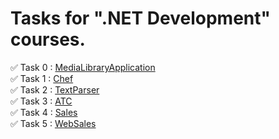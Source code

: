# Tasks for ".NET Development" courses.    

:white_check_mark: Task 0 : [MediaLibraryApplication](https://github.com/YaroslavPuhalskii/DOT_NET/tree/task0/MediaLibrary)    
:white_check_mark: Task 1 : [Chef](https://github.com/YaroslavPuhalskii/DOT_NET/tree/task1/Chef)    
:white_check_mark: Task 2 : [TextParser](https://github.com/YaroslavPuhalskii/DOT_NET/tree/task2/TextParser)    
:white_check_mark: Task 3 : [ATC](https://github.com/YaroslavPuhalskii/DOT_NET/tree/task3/ATC)    
:white_check_mark: Task 4 : [Sales](https://github.com/YaroslavPuhalskii/DOT_NET/tree/task4/Sales)    
:white_check_mark: Task 5 : [WebSales](https://github.com/YaroslavPuhalskii/DOT_NET/tree/task5/WebSales)   
